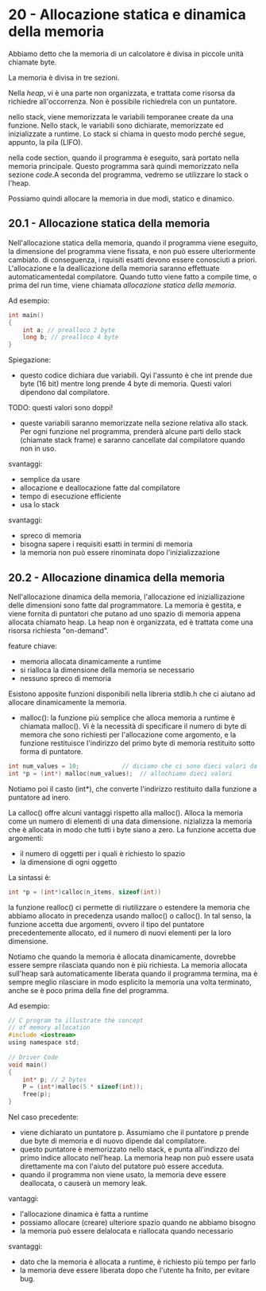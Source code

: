# 20 - Allocazione statica e dinamica della memoria

Abbiamo detto che la memoria di un calcolatore è divisa in piccole unità chiamate byte.

La memoria è divisa in tre sezioni.

Nella *heap*, vi è una parte non organizzata, e trattata come risorsa da richiedre all'occorrenza. Non è possibile richiedrela con un puntatore.

nello stack, viene memorizzata le variabili temporanee create da una funzione. Nello stack, le variabili sono dichiarate, memorizzate ed inizializzate a runtime. Lo stack si chiama in questo modo perché segue, appunto, la pila (LIFO).

nella code section, quando il programma è eseguito, sarà portato nella memoria principale. Questo programma sarà quindi memorizzato nella sezione *code*.A seconda del programma, vedremo se utilizzare lo stack o l'heap.

Possiamo quindi allocare la memoria in due modi, statico e dinamico.

## 20.1 - Allocazione statica della memoria

Nell'allocazione statica della memoria, quando il programma viene eseguito, la dimensione del programma viene fissata, e non può essere ulteriormente cambiato. di conseguenza, i rquisiti esatti devono essere conosciuti a priori. L'allocazione e la deallicazione della memoria saranno effettuate automaticamentedal compilatore. Quando tutto viene fatto a compile time, o prima del run time, viene chiamata *allocazione statica della memoria*.

Ad esempio:

```c
int main()
{
    int a; // prealloco 2 byte
    long b; // prealloco 4 byte
}
```

Spiegazione:

* questo codice dichiara due variabili. Qyi l'assunto è che int prende due byte (16 bit) mentre long prende 4 byte di memoria. Questi valori dipendono dal compilatore.

TODO: questi valori sono doppi!

* queste variabili saranno memorizzate nella sezione relativa allo stack. Per ogni funzione nel programma, prenderà alcune parti dello stack (chiamate stack frame) e saranno cancellate dal compilatore quando non in uso.

svantaggi:

* semplice da usare
* allocazione e deallocazione fatte dal compilatore
* tempo di esecuzione efficiente
* usa lo stack

svantaggi:

* spreco di memoria
* bisogna sapere i requisiti esatti in termini di memoria
* la memoria non può essere rinominata dopo l'inizializzazione

## 20.2 - Allocazione dinamica della memoria

Nell'allocazione dinamica della memoria, l'allocazione ed iniziallizazione delle dimensioni sono fatte dal programmatore. La memoria è gestita, e viene fornita di puntatori che putano ad uno spazio di memoria appena allocata chiamato heap. La heap non è organizzata, ed è trattata come una risorsa richiesta "on-demand".

feature chiave:

* memoria allocata dinamicamente a runtime
* si rialloca la dimensione della memoria se necessario
* nessuno spreco di memoria

Esistono apposite funzioni disponibili nella libreria stdlib.h che ci aiutano ad allocare dinamicamente la memoria.

* malloc(): la funzione più semplice che alloca memoria a runtime è chiamata malloc(). Vi è la necessità di specificare il numero di byte di memora che sono richiesti per l'allocazione come argomento, e la funzione restituisce l'indirizzo del primo byte di memoria restituito sotto forma di puntatore.

```c
int num_values = 10;            // diciamo che ci sono dieci valori da allocare
int *p = (int*) malloc(num_values);  // allochiamo dieci valori
```

Notiamo poi il casto (int*), che converte l'indirizzo restituito dalla funzione a puntatore ad inero.

La calloc() offre alcuni vantaggi rispetto alla malloc(). Alloca la memoria come un numero di elementi di una data dimensione. nizializza la memoria che è allocata in modo che tutti i byte siano a zero. La funzione accetta due argomenti:

* il numero di oggetti per i quali è richiesto lo spazio
* la dimensione di ogni oggetto

La sintassi è:

```c
int *p = (int*)calloc(n_items, sizeof(int))
```

la funzione realloc() ci permette di riutilizzare o estendere la memoria che abbiamo allocato in precedenza usando malloc() o calloc(). In tal senso, la funzione accetta due argomenti, ovvero il tipo del puntatore precedentemente allocato, ed il numero di nuovi elementi per la loro dimensione.

Notiamo che quando la memoria è allocata dinamicamente, dovrebbe essere sempre rilasciata quando non è più richiesta. La memoria allocata sull'heap sarà automaticamente liberata quando il programma termina, ma è sempre meglio rilasciare in modo esplicito la memoria una volta terminato, anche se è poco prima della fine del programma. 

Ad esempio:

```c
// C program to illustrate the concept
// of memory allocation
#include <iostream>
using namespace std;
  
// Driver Code
void main()
{
    int* p; // 2 bytes
    P = (int*)malloc(5 * sizeof(int));
    free(p);
}
```

Nel caso precedente:

* viene dichiarato un puntatore p. Assumiamo che il puntatore p prende due byte di memoria e di nuovo dipende dal compilatore.
* questo puntatore è memorizzato nello stack, e punta all'indizzo del primo indice allocato nell'heap. La memoria heap non può essere usata direttamente ma con l'aiuto del putatore può essere acceduta.
* quando il programma non viene usato, la memoria deve essere deallocata, o causerà un memory leak.

vantaggi:

* l'allocazione dinamica è fatta a runtime
* possiamo allocare (creare) ulteriore spazio quando ne abbiamo bisogno
* la memoria può essere delalocata e riallocata quando necessario

svantaggi:

* dato che la memoria è allocata a runtime, è richiesto più tempo per farlo
* la memoria deve essere liberata dopo che l'utente ha fnito, per evitare bug.
